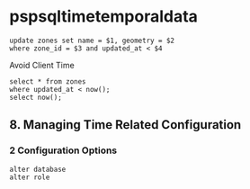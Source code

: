 # pspsqltimetemporaldata
```
update zones set name = $1, geometry = $2
where zone_id = $3 and updated_at < $4
```
Avoid Client Time
```
select * from zones
where updated_at < now();
select now();
```


## 8. Managing Time Related Configuration
### 2 Configuration Options
```
alter database
alter role
```


